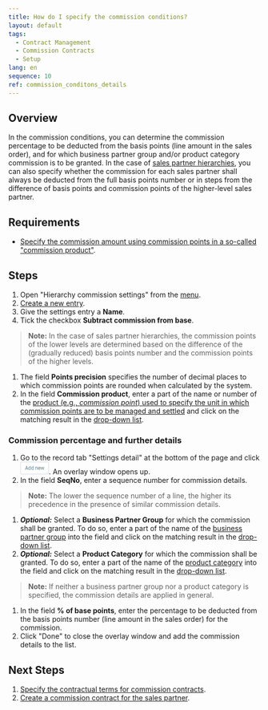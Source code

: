 ```yaml
---
title: How do I specify the commission conditions?
layout: default
tags:
  - Contract Management
  - Commission Contracts
  - Setup
lang: en
sequence: 10
ref: commission_conditons_details
---
```


## Overview
In the commission conditions, you can determine the commission percentage to be deducted from the basis points (line amount in the sales order), and for which business partner group and/or product category commission is to be granted. In the case of <a href="Add_new_sales_partner#sp-hierarchy" title="Subordinate sales partners">sales partner hierarchies</a>, you can also specify whether the commission for each sales partner shall always be deducted from the full basis points number or in steps from the difference of basis points and commission points of the higher-level sales partner.

## Requirements
- [Specify the commission amount using commission points in a so-called "commission product"](Commission_points_price).

## Steps
1. Open "Hierarchy commission settings" from the [menu](Menu).
1. [Create a new entry](New_Record_Window).
1. Give the settings entry a **Name**.
1. Tick the checkbox **Subtract commission from base**.
 >**Note:** In the case of sales partner hierarchies, the commission points of the lower levels are determined based on the difference of the (gradually reduced) basis points number and the commission points of the higher levels.

1. The field **Points precision** specifies the number of decimal places to which commission points are rounded when calculated by the system.
1. In the field **Commission product**, enter a part of the name or number of the [product (e.g., *commission point*) used to specify the unit in which commission points are to be managed and settled](Commission_points_price) and click on the matching result in the <a href="Keyboard_shortcuts_reference#dropdown" title="Dynamic Search Box (Autocompletion)">drop-down list</a>.

### Commission percentage and further details
1. Go to the record tab "Settings detail" at the bottom of the page and click !["Add new"](assets/Add_New_Button.png). An overlay window opens up.
1. In the field **SeqNo**, enter a sequence number for commission details.
 >**Note:** The lower the sequence number of a line, the higher its precedence in the presence of similar commission details.

1. ***Optional:*** Select a **Business Partner Group** for which the commission shall be granted. To do so, enter a part of the name of the [business partner group](New_Business_Partner_Group) into the field and click on the matching result in the <a href="Keyboard_shortcuts_reference#dropdown" title="Dynamic Search Box (Autocompletion)">drop-down list</a>.
1. ***Optional:*** Select a **Product Category** for which the commission shall be granted. To do so, enter a part of the name of the [product category](NewProductCategory) into the field and click on the matching result in the <a href="Keyboard_shortcuts_reference#dropdown" title="Dynamic Search Box (Autocompletion)">drop-down list</a>.
 >**Note:** If neither a business partner group nor a product category is specified, the commission details are applied in general.

1. In the field **% of base points**, enter the percentage to be deducted from the basis points number (line amount in the sales order) for the commission.
1. Click "Done" to close the overlay window and add the commission details to the list.

## Next Steps
1. [Specify the contractual terms for commission contracts](Define_contractual_terms_commission).
1. [Create a commission contract for the sales partner](Create_commission_contract).
